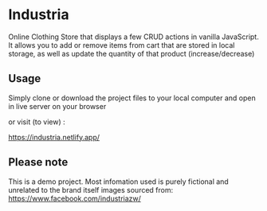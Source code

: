 # Industria
Online Clothing Store that displays a few CRUD actions in vanilla JavaScript. It allows you to add or remove items from cart that are stored in local storage, 
as well as update the quantity of that product (increase/decrease)

## Usage
  Simply clone or download the project files to your local computer and open in live server on your browser
  
  or visit (to view) :
  
  https://industria.netlify.app/

  
## Please note
  This is a demo project. Most infomation used is purely fictional and unrelated to the brand itself
  images sourced from: https://www.facebook.com/industriazw/
